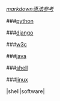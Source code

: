 *[markdown语法参考](markdown)*

###[python](python)

###[django](django)

###[w3c](w3c)

###[java](java)

###[shell](shell)

###[linux](linux)

|shell|software|